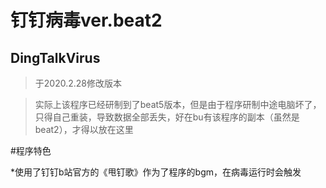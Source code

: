 # 钉钉病毒ver.beat2
## DingTalkVirus
>于2020.2.28修改版本

>实际上该程序已经研制到了beat5版本，但是由于程序研制中途电脑坏了，只得自己重装，导致数据全部丢失，好在bu有该程序的副本（虽然是beat2），才得以放在这里

#程序特色

*使用了钉钉b站官方的《甩钉歌》作为了程序的bgm，在病毒运行时会触发
